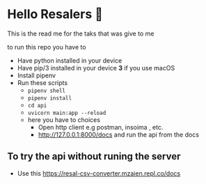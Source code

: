 # Hello Resalers 👋

This is the read me for the taks that was give to me

to run this repo you have to

- Have python installed in your device
- Have pip/3 installed in your device **3** if you use macOS
- Install pipenv
- Run these scripts
  - `pipenv shell`
  - `pipenv install`
  - `cd api`
  - `uvicorn main:app --reload`
  - here you have to choices
    - Open http client e.g postman, insoima , etc.
    - http://127.0.0.1:8000/docs and run the api from the docs

## To try the api without runing the server 
- Use this https://resal-csv-converter.mzaien.repl.co/docs